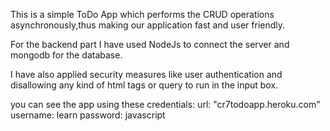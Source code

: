 This is a simple ToDo App which performs the CRUD operations asynchronously,thus making our application fast and user friendly.

For the backend  part I have used  NodeJs to connect the server and mongodb for the database.

I have also applied security measures like user authentication and disallowing any kind of html tags or query to run in the input box. 

you can see the app using these credentials:
url: "cr7todoapp.heroku.com"
username: learn
password: javascript